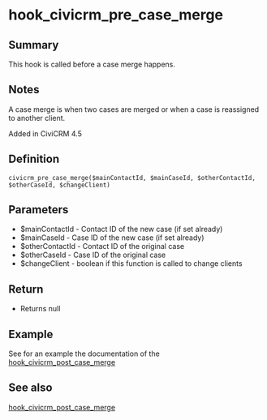 # hook_civicrm_pre_case_merge

## Summary

This hook is called before a case merge happens.

## Notes

A case merge is
when two cases are merged or when a case is reassigned to another
client.

Added in CiviCRM 4.5

## Definition

    civicrm_pre_case_merge($mainContactId, $mainCaseId, $otherContactId, $otherCaseId, $changeClient)

## Parameters

-   $mainContactId - Contact ID of the new case (if set already)
-   $mainCaseId - Case ID of the new case (if set already)
-   $otherContactId - Contact ID of the original case
-   $otherCaseId - Case ID of the original case
-   $changeClient - boolean if this function is called to change
    clients

## Return

-   Returns null

## Example

See for an example the documentation of the
[hook_civicrm_post_case_merge](hooks/hook_civicrm_post_case_merge.md)

## See also

[hook_civicrm_post_case_merge](hooks/hook_civicrm_post_case_merge.md)